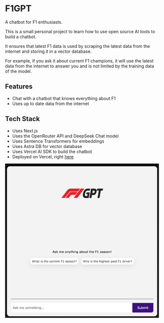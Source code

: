 # F1GPT

A chatbot for F1 enthusiasts.

This is a small personal project to learn how to use open source AI tools to build a chatbot.

It ensures that latest F1 data is used by scraping the latest data from the internet and storing it in a vector database.

For example, if you ask it about current F1 champions, it will use the latest data from the internet to answer you and is not limited by the training data of the model.

## Features

- Chat with a chatbot that knows everything about F1
- Uses up to date data from the internet

## Tech Stack

- Uses Next.js
- Uses the OpenRouter API and DeepSeek Chat model
- Uses Sentence Transformers for embeddings
- Uses Astra DB for vector database
- Uses Vercel AI SDK to build the chatbot
- Deployed on Vercel, right [here](https://f1-gpt-two.vercel.app/)

![F1GPT Screenshot](./app/assets/f1-gpt-screenshot.png)
